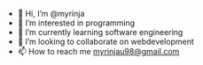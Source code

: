 - 👋 Hi, I’m @myrinja
- 👀 I’m interested in programming
- 🌱 I’m currently learning software engineering
- 💞️ I’m looking to collaborate on webdevelopment
- 📫 How to reach me myrinjau98@gmail.com

<!---
myrinja/myrinja is a ✨ special ✨ repository because its `README.md` (this file) appears on your GitHub profile.
You can click the Preview link to take a look at your changes.
--->

